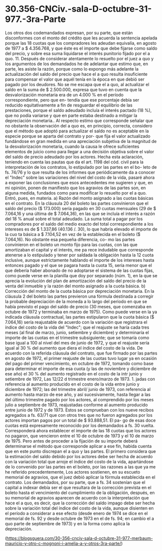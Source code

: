 # 30.356-CNCiv.-sala-D-octubre-31-977.-3ra-Parte

Los otros dos codemandados expresan, por su parte, que están disconformes con el monto del crédito que les acuerda la sentencia apelada porque las 18 cuotas que los compradores les adeudan equivalía, en agosto de 1977 a $ 4.356.768, y que éste es el importe que debe fijarse como saldo del precio, y sobre esa suma liquidarse el interés punitorio fijado por el a quo.
 11. Después de considerar atentamente lo resuelto por el juez a quo y los argumentos de los demandados he de adelantar que estimo que, en parte, les asiste la razón, porque como lo expongo más adelante la actualización del saldo del precio que hace el a quo resulta insuficiente para compensar el valor que aquél tenía en la época en que debió ser pagado por los deudores.
No se me escapa que el a quo, al actualizar el saldo en la suma de $ 2.500.000, expresa que tuvo en cuenta que la desvalorización monetaria era de un 4.000 % en el período correspondiente, pero que en- tendía que ese porcentaje debía ser reducido equitativamente a fin de resguardar el equilibrio de las prestaciones, porque el saldo adeudado incluía el interés pactado (18 %), que no podía variarse y que en parte estaba destinado a mitigar la depreciación monetaria..
Al respecto estimo que corresponde señalar que no obstante la observación del a quo es, en principio, correcta, considero que el método que adoptó para actualizar el saldo no es aceptable en la especie porque se aparta del contrato y por- que fija el valor actualizado fundándose en gran medida en una apreciación subjetiva de la magnitud de la desvalorización monetaria, cuando la causa le ofrece suficientes elementos de juicio como para llegar a una decisión objetiva sobre el valor del saldo de precio adeudado por los actores.
 Hecha esta aclaración, teniendo en cuenta las pautas que da el art. 1198 del cód. civil para la interpretación de los contratos, lo estipulado por las partes en el bo- leto de fs. 74/76 y lo que resulta de los informes que periódicamente da a conocer el "Indec" sobre las variaciones del nivel del costo de la vida, pasaré ahora a exponer las conclusiones que esos antecedentes me sugieren y que, en mi opinión, ponen de manifiesto que los agravios de las partes son, en alguna medida, fundados como para modificar lo resuelto por el a quo. Entró, pues, en materia.
 a) Razón del monto asignado a las cuotas básicas en el contrato. En la cláusula 20 del boleto las partes convinieron que el saldo del precio ($ 173.000) sería pagado en 30 cuotas mensuales (29 de $ 7.064,16 y una última de $ 7.064,36), en las que se incluía el interés a razón del 18 % anual sobre el total adeudado. La suma total a pagar por los compradores por el saldo del medio exacto del total correspondiente a los intereses es de $ 1.337,86 (40.136 /. 30), lo que habría elevado el importe de la cuo ta básica a $ 7.104,52 en vez de la establecida en el boleto ($ 7.064,16).
 No obstante esa pequeña diferencia, co- mo las partes convinieron en el boleto un monto fijo para las cuotas, con las que amortizaban el capital y el interés, me pa rece indudable que corresponde atenerse a lo estipulado y tener por saldada la obligación hasta la 12 cuota inclusive, aunque estrictamente hablando el importe de los intereses hasta entonces pagado y el que se pagara hasta la cuota 15, sería menor que el que debería haber abonado de no adoptarse el sistema de las cuotas fijas, como puede verse en la planilla que doy por separado (núm. 1), en la que se aprecia la evolución del plan de amortización del saldo del precio de la venta del inmueble y la razón del monto asignado a la cuota básica.
b) Corrección del monto de la cuota básica por depreciación monetaria. En la cláusula 2 del boleto las partes previeron una fórmula destinada a corregir la probable depreciación de la moneda a lo largo del periodo en que se había previsto el pago del saldo de precio (30 meses, que comenzaba en octubre de 1972 y terminaba en marzo de 1975).
 Como puede verse en la ya indicada cláusula contractual, las partes estipularon que la cuota básica ($ 7.064,16) sería reajustable de acuerdo con la variación que registrara el índice del costo de la vida del "Indec"; que el reajuste se haría cada tres meses (al final de marzo, junio, setiembre y diciembre) y determinaría el importe de las cuotas en el trimestre subsiguiente; que se tomaría como base igual a 100 al nivel del mes de junio de 1972, y que el reajuste sería igual al 30 % del aumento que diera el índice del costo de la vida.
De acuerdo con la referida cláusula del contrato, que fue firmado por las partes en agosto de 1972, el primer reajuste de las cuotas tuvo lugar ya en ocasión del pago del primer vencimiento, en octubre de 1972, tomando como base para determinar el importe de esa cuota (y las de noviembre y diciembre de ese año) el 30 % del aumento registrado en el costo de la intr junio y setiembre de 1972, Las 12/22 d trimestre enero/marzo de 1973. 1. jadas con referencia al aumento producido en el costo de la vida entre junio y diciembre de 1972; las del trimestre abril/ junio de 1973, con referencia al aumento hasta marzo de ese año, y así sucesivamente, hasta llegar a las del último trimestre pagado por los actores, al comprendido por los meses julio a septiembre de 1973, reajustadas conforme al aumento producido entre junio de 1972 y de 1973. Estos se comprueban con los nueve recibos agregados a fs. 63/71 que con otros tres que no fueron agregados por los actores importan pagos por un total de $ 93.888,51. El pa- go de esas doce cuotas está expresamente reconocido por los demandados a fs. 30 vuelta.
 Corresponderá ahora establecer el importe de las 18 cuotas que los actores no pagaron, que vencieron entre el 10 de octubre de 1973 y el 10 de marzo de 1975. Pero antes de proceder a la fijación de su importe deberá determinarse el método que corresponde aplicar a ese fin, habida cuenta que en este punto discrepan el a quo y las partes. El primero considera que la estimación del saldo debido por los actores debe ser hecha de acuerdo con la variación total que arroje el índice del costo de la vida, apartándose de lo convenido por las partes en el boleto, por las razones a las que ya me he referido precedentemente, Los actores sostienen, en su escueto memorial de agravios, que el juez debió aplicar la fórmula establecida en el contrato. Los demandados, por su parte, que a fs. 34 sostenían que el capital a indexar debía ser el que resultara de la corrección prevista en el boleto hasta el vencimiento del cumplimiento de la obligación, después, en su memorial de agravios aparecen de acuerdo con la interpretación que hace el a quo, es decir, que la corrección del saldo impago debe ser hecha sobre la variación total del índice del costo de la vida, aunque disienten en el período a considerar a ese efecto (desde enero de 1974 se dice en el memorial de fs. 92 y desde octubre de 1973 en el de fs. 94; en cambio el a quo parte de septiembre de 1973) y en la forma como aplica la depreciación.
 
(https://blogsguera.com/30-356-cnciv-sala-d-octubre-31-977-merbaum-mauricio-y-otro-c-mognoni-i-amelia-a-y-otros-3ra-parte/)
